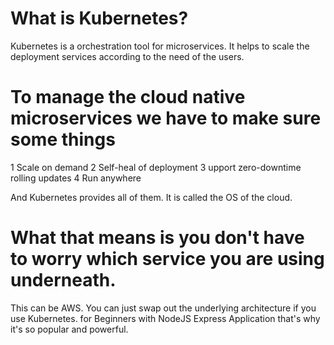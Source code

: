 # What is Kubernetes?

Kubernetes is a orchestration tool for microservices. It helps to scale the deployment services according to the need of the users.

# To manage the cloud native microservices we have to make sure some things

1 Scale on demand
2 Self-heal of deployment 
3 upport zero-downtime rolling updates
4 Run anywhere

And Kubernetes provides all of them. It is called the OS of the cloud.

# What that means is you don't have to worry which service you are using underneath. 
This can be AWS. You can just swap out the underlying architecture if you use Kubernetes. for Beginners with NodeJS Express Application that's why it's so popular and powerful.
